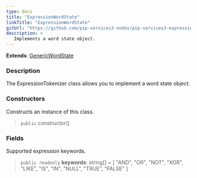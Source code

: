 ```yaml
---
type: docs
title: "ExpressionWordState"
linkTitle: "ExpressionWordState"
gitUrl: "https://github.com/pip-services3-nodex/pip-services3-expressions-nodex"
description: > 
   Implements a word state object.
---
```


**Extends**: [GenericWordState](../../../tokenizers/generic/generic_word_state)

### Description

The ExpressionTokenizer class allows you to implement a word state object.

### Constructors
Constructs an instance of this class.

> `public` constructor()


### Fields

<span class="hide-title-link">

Supported expression keywords.
> `public readonly` **keywords**: string[] = [
   "AND", "OR", "NOT", "XOR", "LIKE", "IS", "IN", "NULL", "TRUE", "FALSE"
]

</span>